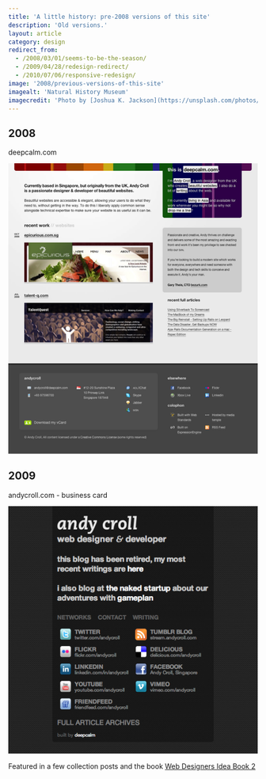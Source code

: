 ```yaml
---
title: 'A little history: pre-2008 versions of this site'
description: 'Old versions.'
layout: article
category: design
redirect_from:
  - /2008/03/01/seems-to-be-the-season/
  - /2009/04/28/redesign-redirect/
  - /2010/07/06/responsive-redesign/
image: '2008/previous-versions-of-this-site'
imagealt: 'Natural History Museum'
imagecredit: 'Photo by [Joshua K. Jackson](https://unsplash.com/photos/qaoNLVMb4lw) on Unsplash'
---
```


## 2008

deepcalm.com

![deepcalm.com circa 2008](/images/2008/deepcalm-2008.png)

## 2009

andycroll.com - business card

![2009-era andycroll.com](/images/2009/business-card-site.png)

Featured in a few collection posts and the book [Web Designers Idea Book 2](http://thewebdesignersideabook.com/books/volume-2/)
